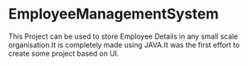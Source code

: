 # EmployeeManagementSystem
This Project can be used to store Employee Details in any small scale organisation.It is completely made using JAVA.It was the first effort to create some project based on UI.
